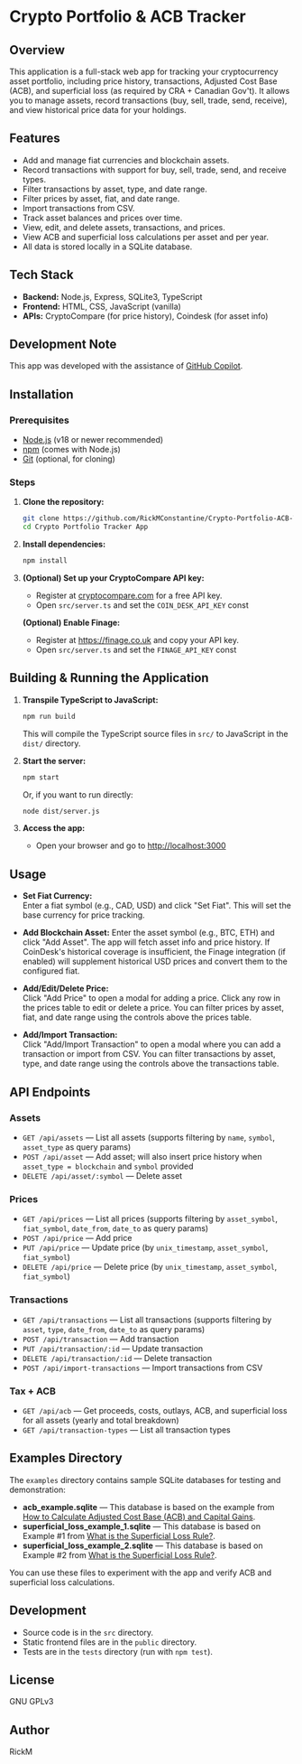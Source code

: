 # Crypto Portfolio & ACB Tracker

## Overview

This application is a full-stack web app for tracking your cryptocurrency asset portfolio, including price history, transactions, Adjusted Cost Base (ACB), and superficial loss (as required by CRA + Canadian Gov't). It allows you to manage assets, record transactions (buy, sell, trade, send, receive), and view historical price data for your holdings.

## Features

- Add and manage fiat currencies and blockchain assets.
- Record transactions with support for buy, sell, trade, send, and receive types.
- Filter transactions by asset, type, and date range.
- Filter prices by asset, fiat, and date range.
- Import transactions from CSV.
- Track asset balances and prices over time.
- View, edit, and delete assets, transactions, and prices.
- View ACB and superficial loss calculations per asset and per year.
- All data is stored locally in a SQLite database.

## Tech Stack

- **Backend:** Node.js, Express, SQLite3, TypeScript
- **Frontend:** HTML, CSS, JavaScript (vanilla)
- **APIs:** CryptoCompare (for price history), Coindesk (for asset info)

## Development Note

This app was developed with the assistance of [GitHub Copilot](https://github.com/features/copilot).

## Installation

### Prerequisites

- [Node.js](https://nodejs.org/) (v18 or newer recommended)
- [npm](https://www.npmjs.com/) (comes with Node.js)
- [Git](https://git-scm.com/) (optional, for cloning)

### Steps

1. **Clone the repository:**
   ```sh
   git clone https://github.com/RickMConstantine/Crypto-Portfolio-ACB-Tracker
   cd Crypto Portfolio Tracker App
   ```

2. **Install dependencies:**
   ```sh
   npm install
   ```

3. **(Optional) Set up your CryptoCompare API key:**
   - Register at [cryptocompare.com](https://cryptocompare.com) for a free API key.
   - Open `src/server.ts` and set the `COIN_DESK_API_KEY` const

   **(Optional) Enable Finage:**
   - Register at https://finage.co.uk and copy your API key.
   - Open `src/server.ts` and set the `FINAGE_API_KEY` const

## Building & Running the Application

1. **Transpile TypeScript to JavaScript:**
   ```sh
   npm run build
   ```
   This will compile the TypeScript source files in `src/` to JavaScript in the `dist/` directory.

2. **Start the server:**
   ```sh
   npm start
   ```
   Or, if you want to run directly:
   ```sh
   node dist/server.js
   ```

3. **Access the app:**
   - Open your browser and go to [http://localhost:3000](http://localhost:3000)

## Usage

- **Set Fiat Currency:**  
  Enter a fiat symbol (e.g., CAD, USD) and click "Set Fiat". This will set the base currency for price tracking.

- **Add Blockchain Asset:**
  Enter the asset symbol (e.g., BTC, ETH) and click "Add Asset". The app will fetch asset info and price history. If CoinDesk's historical coverage is insufficient, the Finage integration (if enabled) will supplement historical USD prices and convert them to the configured fiat.

- **Add/Edit/Delete Price:**  
  Click "Add Price" to open a modal for adding a price. Click any row in the prices table to edit or delete a price. You can filter prices by asset, fiat, and date range using the controls above the prices table.

- **Add/Import Transaction:**  
  Click "Add/Import Transaction" to open a modal where you can add a transaction or import from CSV. You can filter transactions by asset, type, and date range using the controls above the transactions table.

## API Endpoints

### Assets
- `GET /api/assets` — List all assets (supports filtering by `name`, `symbol`, `asset_type` as query params)
- `POST /api/asset` — Add asset; will also insert price history when `asset_type = blockchain` and `symbol` provided
- `DELETE /api/asset/:symbol` — Delete asset

### Prices
- `GET /api/prices` — List all prices (supports filtering by `asset_symbol`, `fiat_symbol`, `date_from`, `date_to` as query params)
- `POST /api/price` — Add price
- `PUT /api/price` — Update price (by `unix_timestamp`, `asset_symbol`, `fiat_symbol`)
- `DELETE /api/price` — Delete price (by `unix_timestamp`, `asset_symbol`, `fiat_symbol`)

### Transactions
- `GET /api/transactions` — List all transactions (supports filtering by `asset`, `type`, `date_from`, `date_to` as query params)
- `POST /api/transaction` — Add transaction
- `PUT /api/transaction/:id` — Update transaction
- `DELETE /api/transaction/:id` — Delete transaction
- `POST /api/import-transactions` — Import transactions from CSV

### Tax + ACB
- `GET /api/acb` — Get proceeds, costs, outlays, ACB, and superficial loss for all assets (yearly and total breakdown)
- `GET /api/transaction-types` — List all transaction types

## Examples Directory

The `examples` directory contains sample SQLite databases for testing and demonstration:

- **acb_example.sqlite** — This database is based on the example from [How to Calculate Adjusted Cost Base (ACB) and Capital Gains](https://www.adjustedcostbase.ca/blog/how-to-calculate-adjusted-cost-base-acb-and-capital-gains/).
- **superficial_loss_example_1.sqlite** — This database is based on Example #1 from [What is the Superficial Loss Rule?](https://www.adjustedcostbase.ca/blog/what-is-the-superficial-loss-rule/).
- **superficial_loss_example_2.sqlite** — This database is based on Example #2 from [What is the Superficial Loss Rule?](https://www.adjustedcostbase.ca/blog/what-is-the-superficial-loss-rule/).

You can use these files to experiment with the app and verify ACB and superficial loss calculations.

## Development

- Source code is in the `src` directory.
- Static frontend files are in the `public` directory.
- Tests are in the `tests` directory (run with `npm test`).

## License

GNU GPLv3

## Author

RickM
